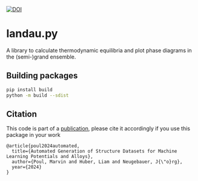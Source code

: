 [![DOI](https://zenodo.org/badge/931240296.svg)](https://doi.org/10.5281/zenodo.15513439)

# landau.py

A library to calculate thermodynamic equilibria and plot phase diagrams in the
(semi-)grand ensemble.


## Building packages

```bash
pip install build
python -m build --sdist
```

## Citation

This code is part of a [publication](https://doi.org/10.21203/rs.3.rs-4732459/v1), please cite it accordingly if you use this package in your work

```
@article{poul2024automated,
  title={Automated Generation of Structure Datasets for Machine Learning Potentials and Alloys},
  author={Poul, Marvin and Huber, Liam and Neugebauer, J{\"o}rg},
  year={2024}
}
```
